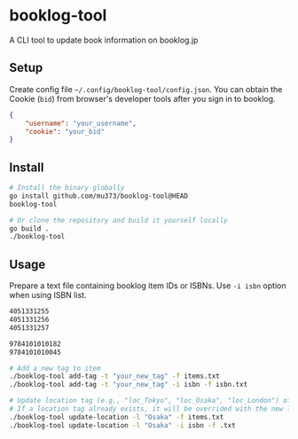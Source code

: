 # booklog-tool
A CLI tool to update book information on booklog.jp

## Setup
Create config file `~/.config/booklog-tool/config.json`.  You can obtain the Cookie (`bid`) from browser's developer tools after you sign in to booklog. 
```json
{
    "username": "your_username",
    "cookie": "your_bid"
}
```

## Install
```sh
# Install the binary globally
go install github.com/mu373/booklog-tool@HEAD
booklog-tool

# Or clone the repository and build it yourself locally
go build .
./booklog-tool
```

## Usage
Prepare a text file containing booklog item IDs or ISBNs. Use `-i isbn` option when using ISBN list.
```txt:items.txt
4051331255
4051331256
4051331257
```

```txt:isbn.txt
9784101010182
9784101010045
```

```sh
# Add a new tag to item
./booklog-tool add-tag -t "your_new_tag" -f items.txt
./booklog-tool add-tag -t "your_new_tag" -i isbn -f isbn.txt

# Update location tag (e.g., "loc_Tokyo", "loc_Osaka", "loc_London") of the item
# If a location tag already exists, it will be overrided with the new location tag
./booklog-tool update-location -l "Osaka" -f items.txt
./booklog-tool update-location -l "Osaka" -i isbn -f .txt 
```
